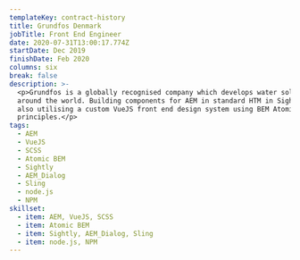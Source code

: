 ```yaml
---
templateKey: contract-history
title: Grundfos Denmark
jobTitle: Front End Engineer
date: 2020-07-31T13:00:17.774Z
startDate: Dec 2019
finishDate: Feb 2020
columns: six
break: false
description: >-
  <p>Grundfos is a globally recognised company which develops water solutions
  around the world. Building components for AEM in standard HTM in Sightly but
  also utilising a custom VueJS front end design system using BEM Atomic Design
  principles.</p>
tags:
  - AEM
  - VueJS
  - SCSS
  - Atomic BEM
  - Sightly
  - AEM_Dialog
  - Sling
  - node.js
  - NPM
skillset:
  - item: AEM, VueJS, SCSS
  - item: Atomic BEM
  - item: Sightly, AEM_Dialog, Sling
  - item: node.js, NPM
---
```

